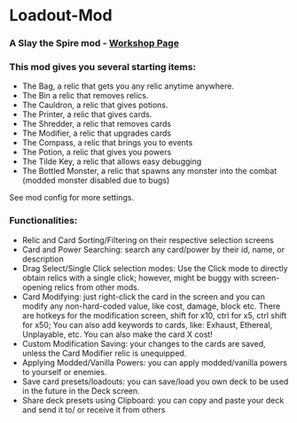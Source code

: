 # Loadout-Mod
### A Slay the Spire mod - [Workshop Page](https://steamcommunity.com/sharedfiles/filedetails/?id=2814267979)

### This mod gives you several starting items:
- The Bag, a relic that gets you any relic anytime anywhere.
- The Bin a relic that removes relics.
- The Cauldron, a relic that gives potions.
- The Printer, a relic that gives cards.
- The Shredder, a relic that removes cards
- The Modifier, a relic that upgrades cards
- The Compass, a relic that brings you to events
- The Potion, a relic that gives you powers
- The Tilde Key, a relic that allows easy debugging
- The Bottled Monster, a relic that spawns any monster into the combat (modded monster disabled due to bugs)

See mod config for more settings.

### Functionalities:
- Relic and Card Sorting/Filtering on their respective selection screens
- Card and Power Searching: search any card/power by their id, name, or description
- Drag Select/Single Click selection modes: Use the Click mode to directly obtain relics with a single click; however, might be buggy with screen-opening relics from other mods.
- Card Modifying: just right-click the card in the screen and you can modify any non-hard-coded value, like cost, damage, block etc. There are hotkeys for the modification screen, shift for x10, ctrl for x5, ctrl shift for x50; You can also add keywords to cards, like: Exhaust, Ethereal, Unplayable, etc. You can also make the card X cost!
- Custom Modification Saving: your changes to the cards are saved, unless the Card Modifier relic is unequipped.
- Applying Modded/Vanilla Powers: you can apply modded/vanilla powers to yourself or enemies.
- Save card presets/loadouts: you can save/load you own deck to be used in the future in the Deck screen.
- Share deck presets using Clipboard: you can copy and paste your deck and send it to/ or receive it from others
